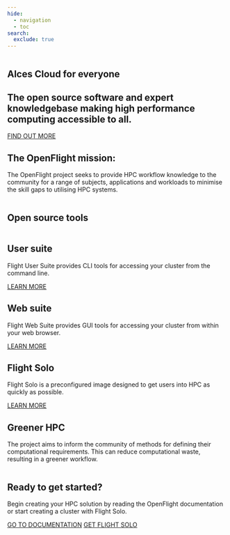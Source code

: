 ```yaml
---
hide:
  - navigation
  - toc
search:
  exclude: true
---
```


<section id="landing-block" class="home-block no-tabs no-footer">
  <div id="home-image-container">
    <img
      id="home-image" 
      alt="" 
      src="assets/images/OF_home.svg"
    >
  </div>
  <div id="home-text">
    <h1 id="home-header">Alces Cloud for <span class="blue-text">everyone</span></h1>
    <h2 id="home-subheader">
      The open source software and expert knowledgebase making high performance computing accessible to all.
    </h2>
    <a class="button big-text" href="#mission-block">FIND OUT MORE</a>
  </div>
</section>
<section id="cloud-block" class="home-block">
  <img
    id="cloud-bar" 
    alt=""
    src="assets/images/cloud_bar.svg"
  >
</section>
<section id="mission-block" class="home-block">
  <div id="mission-text">
    <h1>The OpenFlight mission:</h1>
    <p class="tagline">
      The OpenFlight project seeks to provide HPC workflow knowledge 
      to the community for a range of subjects, applications and workloads 
      to minimise the skill gaps to utilising HPC systems.
    </p>
  </div>
  <img
    id="mission-bumcloud" 
    alt=""
    src="assets/images/bumcloud_white.svg"
  >
</section>
<section id="tools-block" class="home-block">
  <h1>Open source tools</h1>
  <div id="tools-container">
    <div class="tool">
      <img
        alt=""
        src="assets/images/user_suite.svg"
      >
      <div>
        <h2>User suite</h2>
        <p>
          Flight User Suite provides CLI tools for accessing your cluster from the command line. 
        </p>
      </div>
      <a class="button" href="docs/flight-environment/use-flight/flight-user-suite">LEARN MORE</a>
    </div>
    <div class="tool">
      <img
        alt=""
        src="assets/images/web_suite.svg"
      >
      <div>
        <h2>Web suite</h2>
        <p>
          Flight Web Suite provides GUI tools for accessing your cluster from within your web browser.
        </p>
      </div>
      <a class="button" href="docs/flight-environment/use-flight/flight-web-suite">LEARN MORE</a>
    </div>
    <div class="tool">
      <img
        alt=""
        src="assets/images/solo_logo.svg"
      >
      <div>
        <h2>Flight Solo</h2>
        <p>
          Flight Solo is a preconfigured image designed to get users into HPC as quickly as possible.
        </p>
      </div>
      <a class="button" href="solo">LEARN MORE</a>
    </div>
  </div>
</section>
<section id="green-block" class="home-block">
  <div id="green-container">
    <div id="green-text">
      <h1>Greener HPC</h1>
      <p class="tagline">
        The project aims to inform the community of methods for defining their 
        computational requirements. This can reduce computational waste, resulting 
        in a greener workflow.
      </p>
    </div>
    <img
      alt=""
      src="assets/images/green_hpc.svg"
    >
  </div>
</section>
<section id="ready-block" class="home-block">
  <div id="ready-container">
    <h1>Ready to get started?</h1>
    <p class="tagline">
      Begin creating your HPC solution by reading the OpenFlight documentation 
      or start creating a cluster with Flight Solo.
    </p>
    <div id="ready-buttons">
      <a class="button" href="docs">GO TO DOCUMENTATION</a>
      <a class="button" href="solo">GET FLIGHT SOLO</a>
    </div>
  </div>
</section>
<div id="home-footer-block" class="home-block footer">
  <img
    id="cloud-l" 
    alt=""
    class="cloud parting-cloud" src="assets/images/parting_cloud_l.svg"
  >
  <img
    alt=""
    id="home-footer-logo"
    src="assets/images/openflighthpc_grey.svg"
  >
  <img
    id="cloud-r" 
    alt=""
    class="cloud parting-cloud" src="assets/images/parting_cloud_r.svg"
  >
</div>
<div class="md-header__topic"></div>
